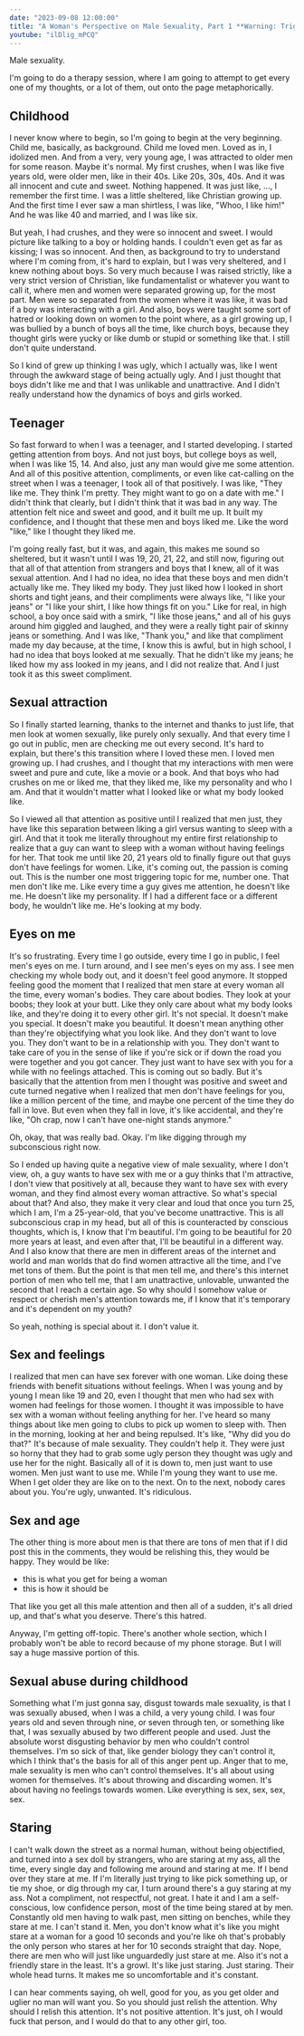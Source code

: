 ```yaml
---
date: "2023-09-08 12:00:00"
title: "A Woman's Perspective on Male Sexuality, Part 1 **Warning: Triggering**"
youtube: "ilDlig_mPCQ"
---
```



Male sexuality.

I'm going to do a therapy session, where I am going to attempt to get every one of my thoughts, or a lot of them, out onto the page metaphorically.


## Childhood

I never know where to begin, so I'm going to begin at the very beginning.
Child me, basically, as background.
Child me loved men. Loved as in, I idolized men. And from a very, very young age, I was attracted to older men for some reason. Maybe it's normal. My first crushes, when I was like five years old, were older men, like in their 40s. Like 20s, 30s, 40s. And it was all innocent and cute and sweet. Nothing happened. It was just like, ..., I remember the first time. I was a little sheltered, like Christian growing up. And the first time I ever saw a man shirtless, I was like, "Whoo, I like him!" And he was like 40 and married, and I was like six.

But yeah, I had crushes, and they were so innocent and sweet. I would picture like talking to a boy or holding hands. I couldn't even get as far as kissing; I was so innocent. And then, as background to try to understand where I'm coming from, it's hard to explain, but I was very sheltered, and I knew nothing about boys. So very much because I was raised strictly, like a very strict version of Christian, like fundamentalist or whatever you want to call it, where men and women were separated growing up, for the most part. Men were so separated from the women where it was like, it was bad if a boy was interacting with a girl. And also, boys were taught some sort of hatred or looking down on women to the point where, as a girl growing up, I was bullied by a bunch of boys all the time, like church boys, because they thought girls were yucky or like dumb or stupid or something like that. I still don't quite understand.

So I kind of grew up thinking I was ugly, which I actually was, like I went through the awkward stage of being actually ugly. And I just thought that boys didn't like me and that I was unlikable and unattractive. And I didn't really understand how the dynamics of boys and girls worked.


## Teenager

So fast forward to when I was a teenager, and I started developing. I started getting attention from boys. And not just boys, but college boys as well, when I was like 15, 14. And also, just any man would give me some attention. And all of this positive attention, compliments, or even like cat-calling on the street when I was a teenager, I took all of that positively. I was like, "They like me. They think I'm pretty. They might want to go on a date with me." I didn't think that clearly, but I didn't think that it was bad in any way. The attention felt nice and sweet and good, and it built me up. It built my confidence, and I thought that these men and boys liked me. Like the word "like," like I thought they liked me.

I'm going really fast, but it was, and again, this makes me sound so sheltered, but it wasn't until I was 19, 20, 21, 22, and still now, figuring out that all of that attention from strangers and boys that I knew, all of it was sexual attention. And I had no idea, no idea that these boys and men didn't actually like me. They liked my body. They just liked how I looked in short shorts and tight jeans, and their compliments were always like, "I like your jeans" or "I like your shirt, I like how things fit on you." Like for real, in high school, a boy once said with a smirk, "I like those jeans," and all of his guys around him giggled and laughed, and they were a really tight pair of skinny jeans or something. And I was like, "Thank you," and like that compliment made my day because, at the time, I know this is awful, but in high school, I had no idea that boys looked at me sexually. That he didn't like my jeans; he liked how my ass looked in my jeans, and I did not realize that. And I just took it as this sweet compliment.


## Sexual attraction

So I finally started learning, thanks to the internet and thanks to just life, that men look at women sexually, like purely only sexually. And that every time I go out in public, men are checking me out every second. It's hard to explain, but there's this transition where I loved these men. I loved men growing up. I had crushes, and I thought that my interactions with men were sweet and pure and cute, like a movie or a book. And that boys who had crushes on me or liked me, that they liked me, like my personality and who I am. And that it wouldn't matter what I looked like or what my body looked like.

So I viewed all that attention as positive until I realized that men just, they have like this separation between liking a girl versus wanting to sleep with a girl. And that it took me literally throughout my entire first relationship to realize that a guy can want to sleep with a woman without having feelings for her. That took me until like 20, 21 years old to finally figure out that guys don't have feelings for women. Like, it's coming out, the passion is coming out. This is the number one most triggering topic for me, number one. That men don't like me. Like every time a guy gives me attention, he doesn't like me. He doesn't like my personality. If I had a different face or a different body, he wouldn't like me. He's looking at my body.


## Eyes on me

It's so frustrating. Every time I go outside, every time I go in public, I feel men's eyes on me. I turn around, and I see men's eyes on my ass. I see men checking my whole body out, and it doesn't feel good anymore. It stopped feeling good the moment that I realized that men stare at every woman all the time, every woman's bodies. They care about bodies. They look at your boobs; they look at your butt. Like they only care about what my body looks like, and they're doing it to every other girl. It's not special. It doesn't make you special. It doesn't make you beautiful. It doesn't mean anything other than they're objectifying what you look like. And they don't want to love you. They don't want to be in a relationship with you. They don't want to take care of you in the sense of like if you're sick or if down the road you were together and you got cancer. They just want to have sex with you for a while with no feelings attached. This is coming out so badly. But it's basically that the attention from men I thought was positive and sweet and cute turned negative when I realized that men don't have feelings for you, like a million percent of the time, and maybe one percent of the time they do fall in love. But even when they fall in love, it's like accidental, and they're like, "Oh crap, now I can't have one-night stands anymore."

Oh, okay, that was really bad. Okay. I'm like digging through my subconscious right now.

So I ended up having quite a negative view of male sexuality, where I don't view, oh, a guy wants to have sex with me or a guy thinks that I'm attractive, I don't view that positively at all, because they want to have sex with every woman, and they find almost every woman attractive. So what's special about that? And also, they make it very clear and loud that once you turn 25, which I am, I'm a 25-year-old, that you've become unattractive. This is all subconscious crap in my head, but all of this is counteracted by conscious thoughts, which is, I know that I'm beautiful. I'm going to be beautiful for 20 more years at least, and even after that, I'll be beautiful in a different way. And I also know that there are men in different areas of the internet and world and man worlds that do find women attractive all the time, and I've met tons of them. But the point is that men tell me, and there's this internet portion of men who tell me, that I am unattractive, unlovable, unwanted the second that I reach a certain age. So why should I somehow value or respect or cherish men's attention towards me, if I know that it's temporary and it's dependent on my youth?

So yeah, nothing is special about it. I don't value it.


## Sex and feelings

I realized that men can have sex forever
with one woman. Like doing these
friends with benefit
situations without feelings. When I
was young and by young I mean like 19
and 20, even I thought that men who had
sex with women had feelings for those
women. I thought it was impossible
to have sex with a woman without feeling
anything for her. I've heard so many
things about like men going to clubs to
pick up women to sleep with. Then
in the morning, looking at her
and being repulsed. It's like, "Why did
you do that?" It's because of male
sexuality. They couldn't help it. They
were just so horny that they had to grab
some ugly person they thought was
ugly and use her for the night.
Basically all of it is down to,
men just want to use women. Men just want
to use me. While I'm young they want
to use me. When I get older they are
like on to the next. On to the next,
nobody cares about you. You're ugly,
unwanted. It's ridiculous.


## Sex and age

The other
thing is more about men is that there
are tons of men that if I did post this
in the comments, they would be relishing
this, they would be happy.
They would be like:
* this is what you get for being a woman
* this is how it should be

That like you get all this male
attention and then all of a
sudden, it's all dried up, and that's what
you deserve. There's this
hatred.

Anyway, I'm getting off-topic.
There's another whole section, which I
probably won't be able to record because
of my phone storage.
But I will say a huge massive portion of
this.


## Sexual abuse during childhood

Something what I'm just gonna
say, disgust towards male sexuality, is
that I was sexually abused, when I was a
child, a very young child. I was four years
old and seven through nine, or seven
through ten, or something like that, I was
sexually abused by two different people
and used. Just the absolute 
worst disgusting behavior by men who
couldn't control themselves. I'm so
sick of that, like gender biology they
can't control it, which I think that's
the basis for all of this anger pent up.
Anger that
to me, male sexuality is men who can't
control themselves. It's all about
using women for themselves. It's about
throwing and discarding women. It's about
having no feelings towards women.
Like everything is sex, sex, sex, sex.


## Staring

I can't walk down the street as a
normal human, without being objectified,
and turned into a sex doll
by strangers, who are staring at my ass,
all the time, every single day and
following me around and staring at me.
If I bend over they stare at me. If
I'm literally just trying to like
pick something up, or tie my shoe, or
dig through my car, I turn around there's
a guy staring at my ass.
Not a compliment, not respectful, not
great. I hate it and I am a
self-conscious, low confidence person,
most of the time being stared at by men.
Constantly old men having to walk past,
men sitting on benches, while they stare
at me. I can't stand it. Men, you don't
know what it's like you might stare
at a woman for a good 10 seconds and
you're like oh that's probably the only
person who stares at her for 10 seconds
straight that day. Nope, there are men who
will just like unguardedly just stare at
me. Also it's not a friendly stare in
the least. It's a growl. It's like
just staring. Just staring. Their
whole head turns. It makes me so
uncomfortable and it's constant.

I can hear comments saying,
oh well, good for you, as you get older
and uglier no man will want you. So you
should just relish the attention. Why
should I relish this attention. It's not
positive attention. It's just, oh I would
fuck that person, and I would do that to
any other girl, too.



